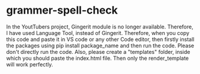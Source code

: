 # grammer-spell-check
In the YoutTubers project, Gingerit module is no longer available. Therefore, I have used Language Tool, instead of Gingerit. Therefore, when you copy this code and paste it in VS code or any other Code editor, then firstly install the packages using pip install package_name and then run the code. Please don't directly run the code.
Also, please create a "templates" folder, inside which you should paste the index.html file. Then only the render_template will work perfectly.
